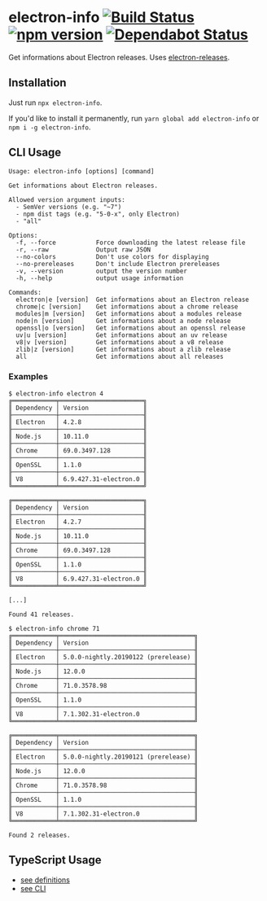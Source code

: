 # electron-info [![Build Status](https://action-badges.now.sh/ffflorian/electron-info)](https://github.com/ffflorian/electron-info/actions/) [![npm version](https://img.shields.io/npm/v/electron-info.svg?style=flat)](https://www.npmjs.com/package/electron-info) [![Dependabot Status](https://api.dependabot.com/badges/status?host=github&repo=ffflorian/electron-info)](https://dependabot.com)

Get informations about Electron releases. Uses [electron-releases](https://unpkg.com/electron-releases@latest/lite.json).

## Installation

Just run `npx electron-info`.

If you'd like to install it permanently, run `yarn global add electron-info` or `npm i -g electron-info`.

## CLI Usage

```
Usage: electron-info [options] [command]

Get informations about Electron releases.

Allowed version argument inputs:
  - SemVer versions (e.g. "~7")
  - npm dist tags (e.g. "5-0-x", only Electron)
  - "all"

Options:
  -f, --force           Force downloading the latest release file
  -r, --raw             Output raw JSON
  --no-colors           Don't use colors for displaying
  --no-prereleases      Don't include Electron prereleases
  -v, --version         output the version number
  -h, --help            output usage information

Commands:
  electron|e [version]  Get informations about an Electron release
  chrome|c [version]    Get informations about a chrome release
  modules|m [version]   Get informations about a modules release
  node|n [version]      Get informations about a node release
  openssl|o [version]   Get informations about an openssl release
  uv|u [version]        Get informations about an uv release
  v8|v [version]        Get informations about a v8 release
  zlib|z [version]      Get informations about a zlib release
  all                   Get informations about all releases
```

### Examples

```shell
$ electron-info electron 4
╔════════════╤═══════════════════════╗
║ Dependency │ Version               ║
╟────────────┼───────────────────────╢
║ Electron   │ 4.2.8                 ║
╟────────────┼───────────────────────╢
║ Node.js    │ 10.11.0               ║
╟────────────┼───────────────────────╢
║ Chrome     │ 69.0.3497.128         ║
╟────────────┼───────────────────────╢
║ OpenSSL    │ 1.1.0                 ║
╟────────────┼───────────────────────╢
║ V8         │ 6.9.427.31-electron.0 ║
╚════════════╧═══════════════════════╝

╔════════════╤═══════════════════════╗
║ Dependency │ Version               ║
╟────────────┼───────────────────────╢
║ Electron   │ 4.2.7                 ║
╟────────────┼───────────────────────╢
║ Node.js    │ 10.11.0               ║
╟────────────┼───────────────────────╢
║ Chrome     │ 69.0.3497.128         ║
╟────────────┼───────────────────────╢
║ OpenSSL    │ 1.1.0                 ║
╟────────────┼───────────────────────╢
║ V8         │ 6.9.427.31-electron.0 ║
╚════════════╧═══════════════════════╝

[...]

Found 41 releases.
```

```shell
$ electron-info chrome 71
╔════════════╤═════════════════════════════════════╗
║ Dependency │ Version                             ║
╟────────────┼─────────────────────────────────────╢
║ Electron   │ 5.0.0-nightly.20190122 (prerelease) ║
╟────────────┼─────────────────────────────────────╢
║ Node.js    │ 12.0.0                              ║
╟────────────┼─────────────────────────────────────╢
║ Chrome     │ 71.0.3578.98                        ║
╟────────────┼─────────────────────────────────────╢
║ OpenSSL    │ 1.1.0                               ║
╟────────────┼─────────────────────────────────────╢
║ V8         │ 7.1.302.31-electron.0               ║
╚════════════╧═════════════════════════════════════╝

╔════════════╤═════════════════════════════════════╗
║ Dependency │ Version                             ║
╟────────────┼─────────────────────────────────────╢
║ Electron   │ 5.0.0-nightly.20190121 (prerelease) ║
╟────────────┼─────────────────────────────────────╢
║ Node.js    │ 12.0.0                              ║
╟────────────┼─────────────────────────────────────╢
║ Chrome     │ 71.0.3578.98                        ║
╟────────────┼─────────────────────────────────────╢
║ OpenSSL    │ 1.1.0                               ║
╟────────────┼─────────────────────────────────────╢
║ V8         │ 7.1.302.31-electron.0               ║
╚════════════╧═════════════════════════════════════╝

Found 2 releases.
```

## TypeScript Usage

- [see definitions](https://unpkg.com/electron-info@latest/dist/ElectronInfo.d.ts)
- [see CLI](./src/cli.ts)
